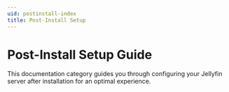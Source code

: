 ```yaml
---
uid: postinstall-index
title: Post-Install Setup
---
```


# Post-Install Setup Guide

This documentation category guides you through configuring your Jellyfin server after installation for an optimal experience.
